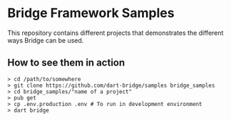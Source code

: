 # Bridge Framework Samples

This repository contains different projects that demonstrates the different ways Bridge
can be used.

## How to see them in action
```shell
> cd /path/to/somewhere
> git clone https://github.com/dart-bridge/samples bridge_samples
> cd bridge_samples/"name of a project"
> pub get
> cp .env.production .env # To run in development environment
> dart bridge
```
